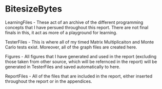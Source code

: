 # BitesizeBytes
 
LearningFiles - These act of an archive of the different programming concepts that I have persued throughout this report. There are not final finals in this, it act as more of a playground for learning.

TesterFiles - This is where all of my timed Matrix Multiplicaiton and Monte Carlo tests exist. Moreover, all of the graph files are created here.

Figures - All figures that I have generated and used in the report (excluding those taken from other source, which will be refernced in the report) will be generated in TesterFiles and saved automatically to here.

ReportFiles - All of the files that are included in the report, either inserted throughout the report or in the appendices.
